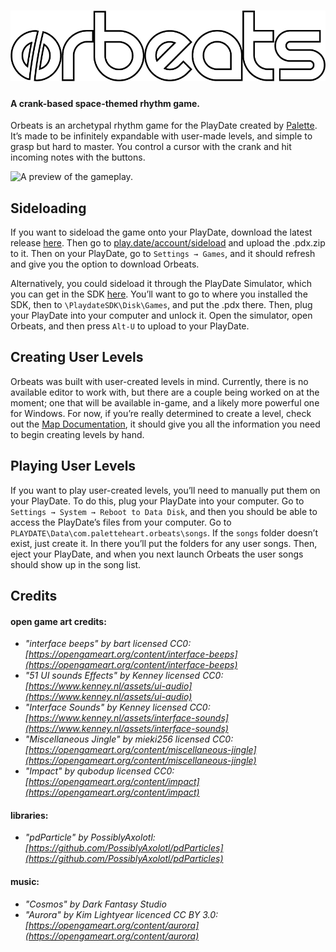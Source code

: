 # ![Orbeats](images/logo.png)
#### A crank-based space-themed rhythm game.

Orbeats is an archetypal rhythm game for the PlayDate created by [Palette](https://github.com/paletteheart). It’s made to be infinitely expandable with user-made levels, and simple to grasp but hard to master. You control a cursor with the crank and hit incoming notes with the buttons.

![A preview of the gameplay.](images/preview.gif)
## Sideloading
If you want to sideload the game onto your PlayDate, download the latest release [here](https://github.com/paletteheart/Orbeats/releases). Then go to [play.date/account/sideload](https://play.date/account/sideload) and upload the .pdx.zip to it. Then on your PlayDate, go to `Settings → Games`, and it should refresh and give you the option to download Orbeats.

Alternatively, you could sideload it through the PlayDate Simulator, which you can get in the SDK [here](https://play.date/dev/). You’ll want to go to where you installed the SDK, then to `\PlaydateSDK\Disk\Games`, and put the .pdx there. Then, plug your PlayDate into your computer and unlock it. Open the simulator, open Orbeats, and then press `Alt-U` to upload to your PlayDate.

## Creating User Levels
Orbeats was built with user-created levels in mind. Currently, there is no available editor to work with, but there are a couple being worked on at the moment; one that will be available in-game, and a likely more powerful one for Windows.
For now, if you’re really determined to create a level, check out the [Map Documentation](https://github.com/paletteheart/Orbeats/blob/main/Map%20Documentation.md), it should give you all the information you need to begin creating levels by hand.

## Playing User Levels
If you want to play user-created levels, you’ll need to manually put them on your PlayDate. To do this, plug your PlayDate into your computer. Go to `Settings → System → Reboot to Data Disk`, and then you should be able to access the PlayDate’s files from your computer. Go to `PLAYDATE\Data\com.paletteheart.orbeats\songs`. If the `songs` folder doesn’t exist, just create it. In there you’ll put the folders for any user songs. Then, eject your PlayDate, and when you next launch Orbeats the user songs should show up in the song list.

## Credits
#### open game art credits:  
- *"interface beeps" by bart licensed CC0: [https://opengameart.org/content/interface-beeps](https://opengameart.org/content/interface-beeps)*
- *"51 UI sounds Effects" by Kenney licensed CC0: [https://www.kenney.nl/assets/ui-audio](https://www.kenney.nl/assets/ui-audio)*
- *"Interface Sounds" by Kenney licensed CC0: [https://www.kenney.nl/assets/interface-sounds](https://www.kenney.nl/assets/interface-sounds)*
- *"Miscellaneous Jingle" by mieki256 licensed CC0: [https://opengameart.org/content/miscellaneous-jingle](https://opengameart.org/content/miscellaneous-jingle)*
- *"Impact" by qubodup licensed CC0: [https://opengameart.org/content/impact](https://opengameart.org/content/impact)*
#### libraries:  
- *"pdParticle" by PossiblyAxolotl: [https://github.com/PossiblyAxolotl/pdParticles](https://github.com/PossiblyAxolotl/pdParticles)*
#### music:  
- *"Cosmos" by Dark Fantasy Studio*  
- *"Aurora" by Kim Lightyear licenced CC BY 3.0: [https://opengameart.org/content/aurora](https://opengameart.org/content/aurora)*